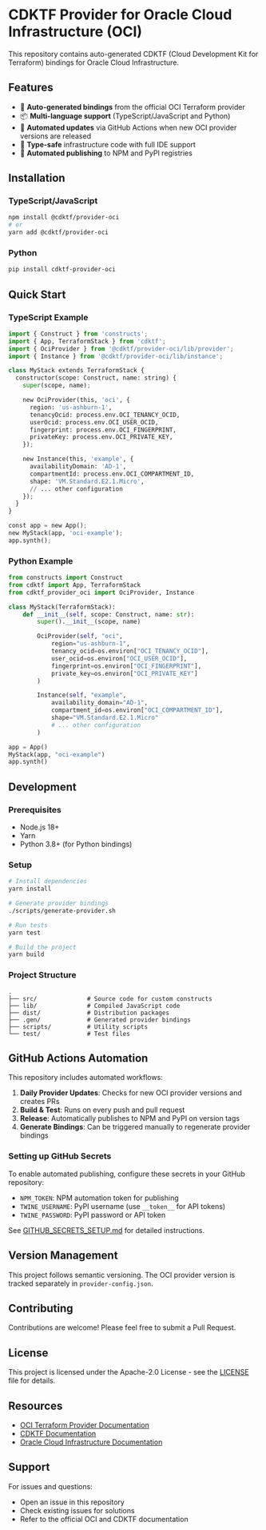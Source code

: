 # CDKTF Provider for Oracle Cloud Infrastructure (OCI)

This repository contains auto-generated CDKTF (Cloud Development Kit for Terraform) bindings for Oracle Cloud Infrastructure.

## Features

* 🚀 **Auto-generated bindings** from the official OCI Terraform provider
* 📦 **Multi-language support** (TypeScript/JavaScript and Python)
* 🔄 **Automated updates** via GitHub Actions when new OCI provider versions are released
* 📝 **Type-safe** infrastructure code with full IDE support
* 🎯 **Automated publishing** to NPM and PyPI registries

## Installation

### TypeScript/JavaScript

```bash
npm install @cdktf/provider-oci
# or
yarn add @cdktf/provider-oci
```

### Python

```bash
pip install cdktf-provider-oci
```

## Quick Start

### TypeScript Example

```python
import { Construct } from 'constructs';
import { App, TerraformStack } from 'cdktf';
import { OciProvider } from '@cdktf/provider-oci/lib/provider';
import { Instance } from '@cdktf/provider-oci/lib/instance';

class MyStack extends TerraformStack {
  constructor(scope: Construct, name: string) {
    super(scope, name);

    new OciProvider(this, 'oci', {
      region: 'us-ashburn-1',
      tenancyOcid: process.env.OCI_TENANCY_OCID,
      userOcid: process.env.OCI_USER_OCID,
      fingerprint: process.env.OCI_FINGERPRINT,
      privateKey: process.env.OCI_PRIVATE_KEY,
    });

    new Instance(this, 'example', {
      availabilityDomain: 'AD-1',
      compartmentId: process.env.OCI_COMPARTMENT_ID,
      shape: 'VM.Standard.E2.1.Micro',
      // ... other configuration
    });
  }
}

const app = new App();
new MyStack(app, 'oci-example');
app.synth();
```

### Python Example

```python
from constructs import Construct
from cdktf import App, TerraformStack
from cdktf_provider_oci import OciProvider, Instance

class MyStack(TerraformStack):
    def __init__(self, scope: Construct, name: str):
        super().__init__(scope, name)

        OciProvider(self, "oci",
            region="us-ashburn-1",
            tenancy_ocid=os.environ["OCI_TENANCY_OCID"],
            user_ocid=os.environ["OCI_USER_OCID"],
            fingerprint=os.environ["OCI_FINGERPRINT"],
            private_key=os.environ["OCI_PRIVATE_KEY"]
        )

        Instance(self, "example",
            availability_domain="AD-1",
            compartment_id=os.environ["OCI_COMPARTMENT_ID"],
            shape="VM.Standard.E2.1.Micro"
            # ... other configuration
        )

app = App()
MyStack(app, "oci-example")
app.synth()
```

## Development

### Prerequisites

* Node.js 18+
* Yarn
* Python 3.8+ (for Python bindings)

### Setup

```bash
# Install dependencies
yarn install

# Generate provider bindings
./scripts/generate-provider.sh

# Run tests
yarn test

# Build the project
yarn build
```

### Project Structure

```
.
├── src/              # Source code for custom constructs
├── lib/              # Compiled JavaScript code
├── dist/             # Distribution packages
├── .gen/             # Generated provider bindings
├── scripts/          # Utility scripts
└── test/             # Test files
```

## GitHub Actions Automation

This repository includes automated workflows:

1. **Daily Provider Updates**: Checks for new OCI provider versions and creates PRs
2. **Build & Test**: Runs on every push and pull request
3. **Release**: Automatically publishes to NPM and PyPI on version tags
4. **Generate Bindings**: Can be triggered manually to regenerate provider bindings

### Setting up GitHub Secrets

To enable automated publishing, configure these secrets in your GitHub repository:

* `NPM_TOKEN`: NPM automation token for publishing
* `TWINE_USERNAME`: PyPI username (use `__token__` for API tokens)
* `TWINE_PASSWORD`: PyPI password or API token

See [GITHUB_SECRETS_SETUP.md](./GITHUB_SECRETS_SETUP.md) for detailed instructions.

## Version Management

This project follows semantic versioning. The OCI provider version is tracked separately in `provider-config.json`.

## Contributing

Contributions are welcome! Please feel free to submit a Pull Request.

## License

This project is licensed under the Apache-2.0 License - see the [LICENSE](./LICENSE) file for details.

## Resources

* [OCI Terraform Provider Documentation](https://registry.terraform.io/providers/oracle/oci/latest/docs)
* [CDKTF Documentation](https://developer.hashicorp.com/terraform/cdktf)
* [Oracle Cloud Infrastructure Documentation](https://docs.oracle.com/iaas/Content/home.htm)

## Support

For issues and questions:

* Open an issue in this repository
* Check existing issues for solutions
* Refer to the official OCI and CDKTF documentation
